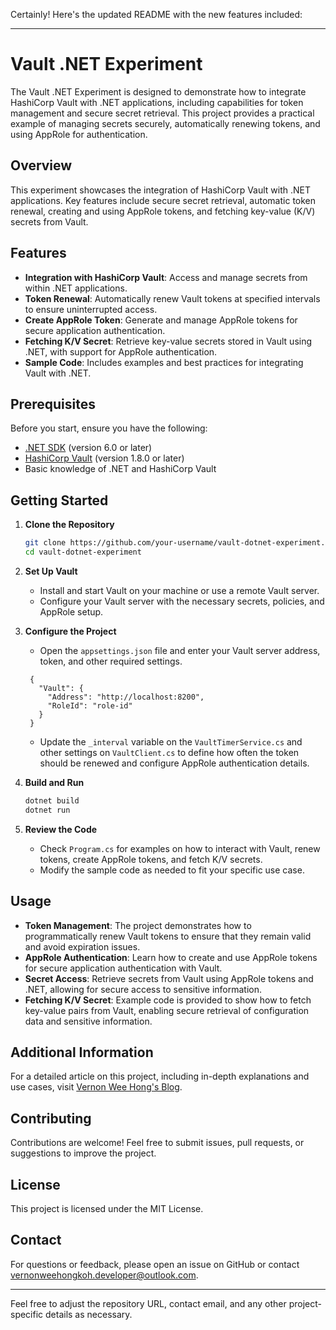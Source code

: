 Certainly! Here's the updated README with the new features included:

---

# Vault .NET Experiment

The Vault .NET Experiment is designed to demonstrate how to integrate HashiCorp Vault with .NET applications, including capabilities for token management and secure secret retrieval. This project provides a practical example of managing secrets securely, automatically renewing tokens, and using AppRole for authentication.

## Overview

This experiment showcases the integration of HashiCorp Vault with .NET applications. Key features include secure secret retrieval, automatic token renewal, creating and using AppRole tokens, and fetching key-value (K/V) secrets from Vault.

## Features

- **Integration with HashiCorp Vault**: Access and manage secrets from within .NET applications.
- **Token Renewal**: Automatically renew Vault tokens at specified intervals to ensure uninterrupted access.
- **Create AppRole Token**: Generate and manage AppRole tokens for secure application authentication.
- **Fetching K/V Secret**: Retrieve key-value secrets stored in Vault using .NET, with support for AppRole authentication.
- **Sample Code**: Includes examples and best practices for integrating Vault with .NET.

## Prerequisites

Before you start, ensure you have the following:

- [.NET SDK](https://dotnet.microsoft.com/download) (version 6.0 or later)
- [HashiCorp Vault](https://www.vaultproject.io/downloads) (version 1.8.0 or later)
- Basic knowledge of .NET and HashiCorp Vault

## Getting Started

1. **Clone the Repository**

   ```bash
   git clone https://github.com/your-username/vault-dotnet-experiment.git
   cd vault-dotnet-experiment
   ```

2. **Set Up Vault**

   - Install and start Vault on your machine or use a remote Vault server.
   - Configure your Vault server with the necessary secrets, policies, and AppRole setup.

3. **Configure the Project**

   - Open the `appsettings.json` file and enter your Vault server address, token, and other required settings.
   ```
    {
      "Vault": {
        "Address": "http://localhost:8200",
        "RoleId": "role-id"
      }
    }
   ```
   - Update the `_interval` variable on the `VaultTimerService.cs` and other settings on `VaultClient.cs` to define how often the token should be renewed and configure AppRole authentication details.

4. **Build and Run**

   ```bash
   dotnet build
   dotnet run
   ```

5. **Review the Code**

   - Check `Program.cs` for examples on how to interact with Vault, renew tokens, create AppRole tokens, and fetch K/V secrets.
   - Modify the sample code as needed to fit your specific use case.

## Usage

- **Token Management**: The project demonstrates how to programmatically renew Vault tokens to ensure that they remain valid and avoid expiration issues.
- **AppRole Authentication**: Learn how to create and use AppRole tokens for secure application authentication with Vault.
- **Secret Access**: Retrieve secrets from Vault using AppRole tokens and .NET, allowing for secure access to sensitive information.
- **Fetching K/V Secret**: Example code is provided to show how to fetch key-value pairs from Vault, enabling secure retrieval of configuration data and sensitive information.

## Additional Information
For a detailed article on this project, including in-depth explanations and use cases, visit [Vernon Wee Hong's Blog](https://vernonweehong.com/blog).

## Contributing

Contributions are welcome! Feel free to submit issues, pull requests, or suggestions to improve the project.

## License

This project is licensed under the MIT License.

## Contact

For questions or feedback, please open an issue on GitHub or contact [vernonweehongkoh.developer@outlook.com](mailto:vernonweehongkoh.developer@outlook.com).

---

Feel free to adjust the repository URL, contact email, and any other project-specific details as necessary.
